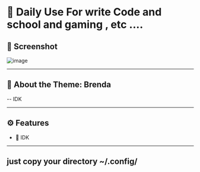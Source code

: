 # 🧩 Daily Use For write Code and school and gaming , etc ....



## 📸 Screenshot

![image](https://github.com/user-attachments/assets/e4ae3504-39ef-42fe-ba8f-c58b39d7dd87)


---

## 🎨 About the Theme: Brenda

-- IDK

---

## ⚙️ Features


- 🧠 IDK


---

## just copy your directory ~/.config/
